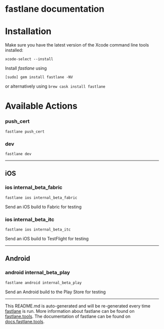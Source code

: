 fastlane documentation
================
# Installation

Make sure you have the latest version of the Xcode command line tools installed:

```
xcode-select --install
```

Install _fastlane_ using
```
[sudo] gem install fastlane -NV
```
or alternatively using `brew cask install fastlane`

# Available Actions
### push_cert
```
fastlane push_cert
```

### dev
```
fastlane dev
```


----

## iOS
### ios internal_beta_fabric
```
fastlane ios internal_beta_fabric
```
Send an iOS build to Fabric for testing
### ios internal_beta_itc
```
fastlane ios internal_beta_itc
```
Send an iOS build to TestFlight for testing

----

## Android
### android internal_beta_play
```
fastlane android internal_beta_play
```
Send an Android build to the Play Store for testing

----

This README.md is auto-generated and will be re-generated every time [fastlane](https://fastlane.tools) is run.
More information about fastlane can be found on [fastlane.tools](https://fastlane.tools).
The documentation of fastlane can be found on [docs.fastlane.tools](https://docs.fastlane.tools).
